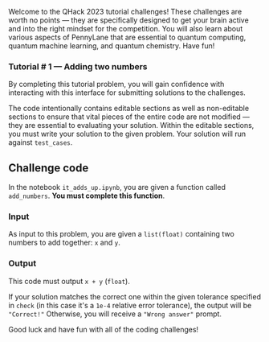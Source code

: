 Welcome to the QHack 2023 tutorial challenges! These challenges are worth no points — they are specifically designed to get your brain active and into the right mindset for the competition. You will also learn about various aspects of PennyLane that are essential to quantum computing, quantum machine learning, and quantum chemistry. Have fun!

### Tutorial \# 1 — Adding two numbers

By completing this tutorial problem, you will gain confidence with interacting with this interface for submitting solutions to the challenges. 

The code intentionally contains editable sections as well as non-editable sections to ensure that vital pieces of the entire code are not modified — they are essential to evaluating your solution. Within the editable sections, you must write your solution to the given problem. Your solution will run against `test_cases`. 

## Challenge code

In the notebook `it_adds_up.ipynb`, you are given a function called `add_numbers`. **You must complete this function**.

### Input 

As input to this problem, you are given a `list(float)` containing two numbers to add together: `x` and `y`.

### Output

This code must output `x + y` (`float`).

If your solution matches the correct one within the given tolerance specified in `check` (in this case it's a `1e-4` relative error tolerance), the output will be `"Correct!"` Otherwise, you will receive a `"Wrong answer"` prompt.

Good luck and have fun with all of the coding challenges! 
